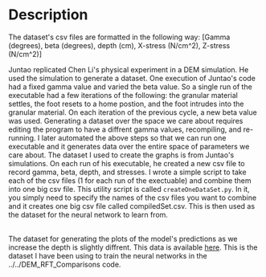 # Description
The dataset's csv files are formatted in the following way: [Gamma (degrees), beta (degrees), depth (cm), X-stress (N/cm^2), Z-stress (N/cm^2)] <br />

Juntao replicated Chen Li's physical experiment in a DEM simulation. He used the simulation to generate a dataset. One execution of Juntao's code had a fixed gamma value and varied the beta value. So a single run of the executable had a few iterations of the following: the granular material settles, the foot resets to a home postion, and the foot intrudes into the granular material. On each iteration of the previous cycle, a new beta value was used. Generating a dataset over the space we care about requires editing the program to have a diffrent gamma values, recompiling, and re-running. I later automated the above steps so that we can run one executable and it generates data over the entire space of parameters we care about. The dataset I used to create the graphs is from Juntao's simulations. On each run of his executable, he created a new csv file to record gamma, beta, depth, and stresses. I wrote a simple script to take each of the csv files (1 for each run of the exectuable) and combine them into one big csv file. This utility script is called ```createOneDataSet.py```. In it, you simply need to specify the names of the csv files you want to combine and it creates one big csv file called compiledSet.csv. This is then used as the dataset for the neural network to learn from. <br /> <br />


The dataset for generating the plots of the model's predictions as we increase the depth is slightly diffrent. This data is available [here](../../DEM_RFT_Comparisons/dataset/neural_net_data). This is the dataset I have been using to train the neural networks in the ../../DEM_RFT_Comparisons code. 


  
